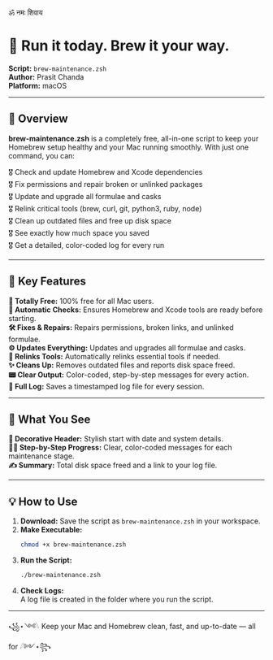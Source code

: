 ॐ नमः शिवाय
# 🍺 Run it today. Brew it your way.

**Script:** `brew-maintenance.zsh`  
**Author:** Prasit Chanda  
**Platform:** macOS  

---

## 🤷 Overview

**brew-maintenance.zsh** is a completely free, all-in-one script to keep your Homebrew setup healthy 
and your Mac running smoothly. With just one command, you can:

🎖 Check and update Homebrew and Xcode dependencies  
🎖 Fix permissions and repair broken or unlinked packages  
🎖 Update and upgrade all formulae and casks  
🎖 Relink critical tools (brew, curl, git, python3, ruby, node)  
🎖 Clean up outdated files and free up disk space  
🎖 See exactly how much space you saved  
🎖 Get a detailed, color-coded log for every run

---

## 🧠 Key Features

**🎁 Totally Free:** 100% free for all Mac users.  
**🤹 Automatic Checks:** Ensures Homebrew and Xcode tools are ready before starting.  
**🛠️ Fixes & Repairs:** Repairs permissions, broken links, and unlinked formulae.  
**⚙️ Updates Everything:** Updates and upgrades all formulae and casks.  
**🔗 Relinks Tools:** Automatically relinks essential tools if needed.  
**✨ Cleans Up:** Removes outdated files and reports disk space freed.  
**📟 Clear Output:** Color-coded, step-by-step messages for every action.  
**📝 Full Log:** Saves a timestamped log file for every session.

---

## 👀 What You See

**🧩 Decorative Header:** Stylish start with date and system details.  
**🏃‍♂️ Step-by-Step Progress:** Clear, color-coded messages for each maintenance stage.  
**✍️ Summary:** Total disk space freed and a link to your log file.

---

## 💡 How to Use

1. **Download:** Save the script as `brew-maintenance.zsh` in your workspace.
2. **Make Executable:**  
   ```sh
   chmod +x brew-maintenance.zsh
   ```
3. **Run the Script:**  
   ```sh
   ./brew-maintenance.zsh
   ```
4. **Check Logs:**  
   A log file is created in the folder where you run the script.

---

꧁⋆༺𓆩 Keep your Mac and Homebrew clean, fast, and up-to-date — all for 𓆪༻⋆꧂
